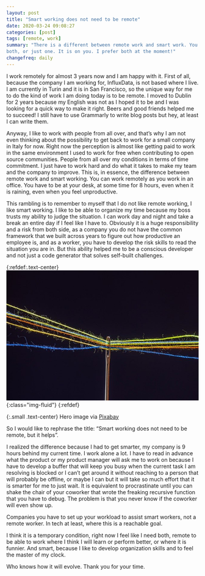 ```yaml
---
layout: post
title: "Smart working does not need to be remote"
date: 2020-03-24 09:08:27
categories: [post]
tags: [remote, work]
summary: "There is a different between remote work and smart work. You can have
both, or just one. It is on you. I prefer both at the moment!"
changefreq: daily
---
```

I work remotely for almost 3 years now and I am happy with it.  First of all,
because the company I am working for, InfluxData, is not based where I live. I
am currently in Turin and it is in San Francisco, so the unique way for me to do
the kind of work I am doing today is to be remote. I moved to Dublin for 2 years
because my English was not as I hoped it to be and I was looking for a quick way
to make it right. Beers and good friends helped me to succeed! I still have to
use Grammarly to write blog posts but hey, at least I can write them.

Anyway, I like to work with people from all over, and that’s why I am not even
thinking about the possibility to get back to work for a small company in Italy
for now. Right now the perception is almost like getting paid to work in the
same environment I used to work for free when contributing to open source
communities. People from all over my conditions in terms of time commitment.
I just have to work hard and do what it takes to make my team and the
company to improve. This is, in essence, the difference between remote work
and smart working. You can work remotely as you work in an office. You have
to be at your desk, at some time for 8 hours, even when it is raining, even
when you feel unproductive.

This rambling is to remember to myself that I do not like remote working, I like
smart working. I like to be able to organize my time because my boss trusts my
ability to judge the situation. I can work day and night and take a break an
entire day if I feel like I have to. Obviously it is a huge responsibility and a
risk from both side, as a company you do not have the common framework that we
built across years to figure out how productive an employee is, and as a worker,
you have to develop the risk skills to read the situation you are in. But this
ability helped me to be a conscious developer and not just a code generator that
solves self-built challenges.

{:refdef:.text-center}
![Middle East, Needle, Threads, Sewing Thread](/img/cruna-ago.jpg){:class="img-fluid"}
{:refdef}

{:.small .text-center}
Hero image via [Pixabay](https://pixabay.com/photos/middle-east-needle-threads-4854847/)

So I would like to rephrase the title: “Smart working does not need to be
remote, but it helps”.

I realized the difference because I had to get smarter, my company is 9 hours
behind my current time. I work alone a lot. I have to read in advance what the
product or my product manager will ask me to work on because I have to develop a
buffer that will keep you busy when the current task I am resolving is blocked
or I can’t get around it without reaching to a person that will probably be
offline, or maybe I can but it will take so much effort that it is smarter for
me to just wait. It is equivalent to procrastinate until you can shake the chair
of your coworker that wrote the freaking recursive function that you have to
debug. The problem is that you never know if the coworker will even show up.

Companies you have to set up your workload to assist smart workers, not a remote
worker. In tech at least, where this is a reachable goal.

I think it is a temporary condition, right now I feel like I need both, remote
to be able to work where I think I will learn or perform better, or where it is
funnier. And smart, because I like to develop organization skills and to feel
the master of my clock.

Who knows how it will evolve.
Thank you for your time.
